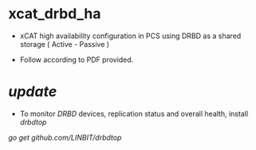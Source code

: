 # xcat_drbd_ha
- xCAT high availability configuration in PCS using DRBD as a shared storage ( Active - Passive ) 

- Follow according to PDF provided.

# *update*

- To monitor *DRBD* devices, replication status and overall health, install *drbdtop*

*go get github.com/LINBIT/drbdtop*
